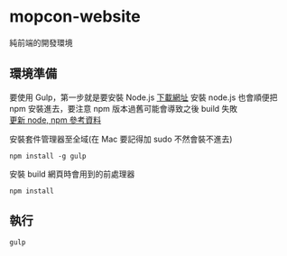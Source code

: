 # mopcon-website
純前端的開發環境

## 環境準備
要使用 Gulp，第一步就是要安裝 Node.js [下載網址](http://nodejs.org/download/)
安裝 node.js 也會順便把 npm 安裝進去，要注意 npm 版本過舊可能會導致之後 build 失敗  
[更新 node, npm 參考資料](https://nodejs.org/en/download/package-manager/)

安裝套件管理器至全域(在 Mac 要記得加 sudo 不然會裝不進去)
```
npm install -g gulp
```

安裝 build 網頁時會用到的前處理器
```
npm install
```
## 執行

```
gulp
```